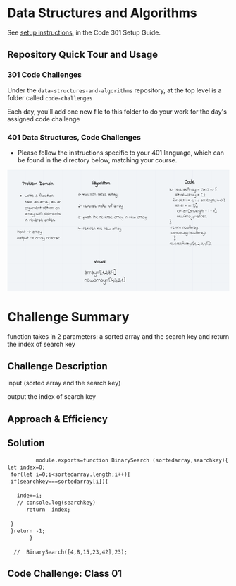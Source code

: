 # Data Structures and Algorithms

See [setup instructions](https://codefellows.github.io/setup-guide/code-301/3-code-challenges), in the Code 301 Setup Guide.

## Repository Quick Tour and Usage

### 301 Code Challenges

Under the `data-structures-and-algorithms` repository, at the top level is a folder called `code-challenges`

Each day, you'll add one new file to this folder to do your work for the day's assigned code challenge

### 401 Data Structures, Code Challenges

- Please follow the instructions specific to your 401 language, which can be found in the directory below, matching your course.


![alt text](img/challing1.PNG)

# Challenge Summary
<!-- Short summary or background information -->

function takes in 2 parameters: a sorted array and the search key and return the index of search key

## Challenge Description
<!-- Description of the challenge -->
input (sorted array and the search key)

output the index of search key

## Approach & Efficiency
<!-- What approach did you take? Why? What is the Big O space/time for this approach? -->

## Solution
<!-- Embedded whiteboard image -->

             module.exports=function BinarySearch (sortedarray,searchkey){
    let index=0;
     for(let i=0;i<sortedarray.length;i++){
     if(searchkey===sortedarray[i]){
       
       index=i;
       // console.log(searchkey)
          return  index;
      
     }
     }return -1;
           } 
     
      //  BinarySearch([4,8,15,23,42],23);
## Code Challenge: Class 01
